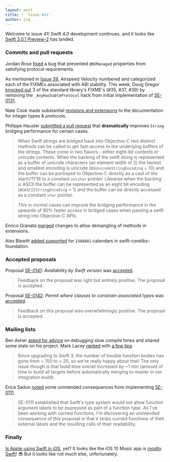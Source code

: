 ```yaml
---
layout: post
title: ! 'Issue #41'
author: jsq
---
```


Welcome to issue 41! Swift 4.0 development continues, and it looks like [Swift 3.0.1 Preview-2](https://github.com/apple/swift/releases/tag/swift-3.0.1-PREVIEW-2) has landed.

<!--excerpt-->

### Commits and pull requests

Jordan Rose [fixed](https://github.com/apple/swift/pull/5141) a bug that prevented `@NSManaged` properties from satisfying protocol requirements.

As mentioned in [Issue 39](/issue-39/), Airspeed Velocity numbered and categorized each of the FIXMEs associated with ABI stability. This week, Doug Gregor [knocked out](https://github.com/apple/swift/pull/5132) 3 of the standard library's FIXME's (#35, #37, #39) by removing the `_AnyHashableProtocol` hack from initial implementation of [SE-0131](https://github.com/apple/swift-evolution/blob/master/proposals/0131-anyhashable.md).

Nate Cook made substantial [revisions and extensions](https://github.com/apple/swift/pull/5083) to the documentation for integer types & protocols.

Philippe Hausler [submitted a pull request](https://github.com/apple/swift/pull/5071) that **dramatically** improves `String` bridging performance for certain cases.

> When Swift strings are bridged back into Objective-C two distinct methods can be called to get fast-access to the underlying buffers of the strings. These come in two flavors - either eight-bit contents or unicode contents. When the backing of the swift string is represented as a buffer of unicode characters (an element width of 2) the fastest and smallest encoding is unicode (`NSUnicodeStringEncoding` = 10) and the buffer can be portrayed to Objective-C directly as a cast of the startUTF16 to a constant `unichar` pointer. Likewise when the backing is ASCII the buffer can be represented as an eight bit encoding (`NSASCIIStringEncoding` = 1) and the buffer can be directly accessed as a constant `char` pointer.
>
> This in normal cases can improve the bridging performance in the upwards of 90% faster access in bridged cases when passing a swift string into Objective-C APIs.

Enrico Granata [merged](https://github.com/apple/swift/pull/5133) changes to allow demangling of methods in extensions.

Alex Blewitt [added supported](https://github.com/apple/swift-corelibs-foundation/pull/667) for `ISO8601` calendars in swift-corelibs-foundation.

### Accepted proposals

Proposal [SE-0141](https://github.com/apple/swift-evolution/blob/master/proposals/0141-available-by-swift-version.md): *Availability by Swift version* was [accepted](https://lists.swift.org/pipermail/swift-evolution-announce/2016-October/000289.html).

> Feedback on the proposal was light but entirely positive. The proposal is accepted.

Proposal [SE-0142](https://github.com/apple/swift-evolution/blob/master/proposals/0142-associated-types-constraints.md): *Permit where clauses to constrain associated types* was [accepted](https://lists.swift.org/pipermail/swift-evolution-announce/2016-October/000290.html).

> Feedback on this proposal was overwhelmingly positive. The proposal is accepted.

### Mailing lists

Ben Asher [asked for advice](https://lists.swift.org/pipermail/swift-dev/Week-of-Mon-20161003/003099.html) on debugging slow compile times and shared some stats on his project. Mark Lacey [replied](https://lists.swift.org/pipermail/swift-dev/Week-of-Mon-20161003/003103.html) with [a few tips](https://lists.swift.org/pipermail/swift-dev/Week-of-Mon-20161003/003110.html).

> Since upgrading to Swift 3, the number of trouble function bodies has gone from > 150 to < 20, so we're really happy about that! The only issue though is that build time overall increased by ~1 min (amount of time to build all targets before automatically merging to master in our integration build).

Erica Sadun [noted](https://lists.swift.org/pipermail/swift-evolution/Week-of-Mon-20161003/027566.html) some unintended consequences from implementing [SE-0111](https://github.com/apple/swift-evolution/blob/master/proposals/0111-remove-arg-label-type-significance.md).

> SE-0111 established that Swift's type system would not allow function argument labels to be expressed as part of a function type. As I've been working with curried functions, I'm discovering an unintended consequence of this proposal in that it strips curried functions of their external labels and the resulting calls of their readability.

### Finally

[Is Apple using Swift in iOS](https://medium.com/ios-os-x-development/is-apple-using-swift-4a6c80f74599#.upb3embbg), yet? It looks like the iOS 10 Music app is [mostly Swift](https://twitter.com/stroughtonsmith/status/783669525594210309)! 😎 But it looks like not much else, unfortunately.
